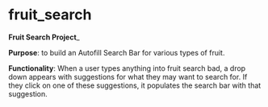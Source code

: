 # fruit_search
**Fruit Search Project**_

**Purpose**: to build an Autofill Search Bar for various types of fruit. 

**Functionality**: When a user types anything into fruit search bad, a drop down appears with suggestions for what they may want to search for. 
If they click on one of these suggestions, it populates the search bar with that suggestion.

